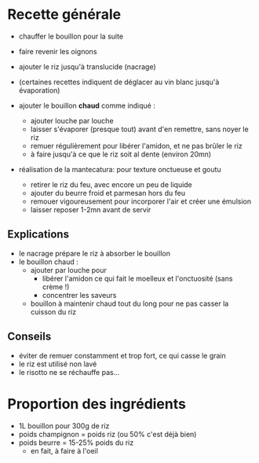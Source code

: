 # Recette générale
- chauffer le bouillon pour la suite
- faire revenir les oignons
- ajouter le riz jusqu'à translucide (nacrage)  
- (certaines recettes indiquent de déglacer au vin blanc jusqu'à évaporation)
- ajouter le bouillon **chaud** comme indiqué :
    * ajouter louche par louche
    * laisser s'évaporer (presque tout) avant d'en remettre, sans noyer le riz
    * remuer régulièrement pour libérer l'amidon, et ne pas brûler le riz
    * à faire jusqu'à ce que le riz soit al dente (environ 20mn)

- réalisation de la mantecatura: pour texture onctueuse et goutu
    * retirer le riz du feu, avec encore un peu de liquide
    * ajouter du beurre froid et parmesan hors du feu
    * remouer vigoureusement pour incorporer l'air et créer une émulsion
    * laisser reposer 1-2mn avant de servir

## Explications
- le nacrage prépare le riz à absorber le bouillon
- le bouillon chaud :
    * ajouter par louche pour 
        + libérer l'amidon ce qui fait le moelleux et l'onctuosité (sans crème !)
        + concentrer les saveurs
    * bouillon à maintenir chaud tout du long pour ne pas casser la cuisson du riz

## Conseils
- éviter de remuer constamment et trop fort, ce qui casse le grain
- le riz est utilisé non lavé
- le risotto ne se réchauffe pas...

# Proportion des ingrédients
- 1L bouillon pour 300g de riz
- poids champignon = poids riz (ou 50% c'est déjà bien)
- poids beurre = 15-25% poids du riz
    * en fait, à faire à l'oeil

